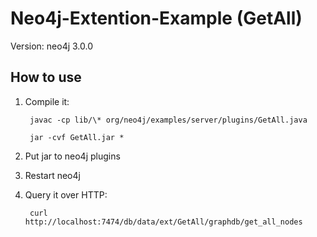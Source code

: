 # Neo4j-Extention-Example (GetAll)

Version: neo4j 3.0.0

## How to use

1. Compile it:


		javac -cp lib/\* org/neo4j/examples/server/plugins/GetAll.java

		jar -cvf GetAll.jar *


2. Put jar to neo4j plugins

3. Restart neo4j

4. Query it over HTTP:

        curl http://localhost:7474/db/data/ext/GetAll/graphdb/get_all_nodes
